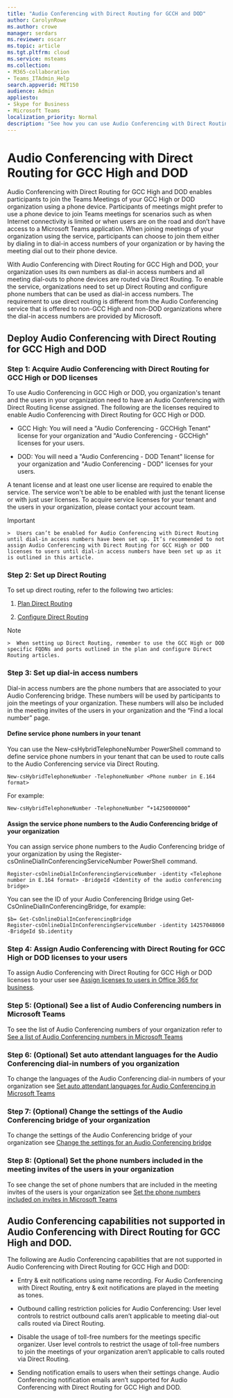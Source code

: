 ```yaml
---
title: "Audio Conferencing with Direct Routing for GCCH and DOD"
author: CarolynRowe
ms.author: crowe
manager: serdars
ms.reviewer: oscarr
ms.topic: article
ms.tgt.pltfrm: cloud
ms.service: msteams
ms.collection: 
- M365-collaboration
- Teams_ITAdmin_Help
search.appverid: MET150
audience: Admin
appliesto:
- Skype for Business 
- Microsoft Teams
localization_priority: Normal
description: "See how you can use Audio Conferencing with Direct Routing in GCCH and DOD environments."
---
```


# Audio Conferencing with Direct Routing for GCC High and DOD
Audio Conferencing with Direct Routing for GCC High and DOD enables participants to join the Teams Meetings of your GCC High or DOD organization using a phone device. Participants of meetings might prefer to use a phone device to join Teams meetings for scenarios such as when Internet connectivity is limited or when users are on the road and don’t have access to a Microsoft Teams application. When joining meetings of your organization using the service, participants can choose to join them either by dialing in to dial-in access numbers of your organization or by having the meeting dial out to their phone device.

With Audio Conferencing with Direct Routing for GCC High and DOD, your organization uses its own numbers as dial-in access numbers and all meeting dial-outs to phone devices are routed via Direct Routing. To enable the service, organizations need to set up Direct Routing and configure phone numbers that can be used as dial-in access numbers. The requirement to use direct routing is different from the Audio Conferencing service that is offered to non-GCC High and non-DOD organizations where the dial-in access numbers are provided by Microsoft.

## Deploy Audio Conferencing with Direct Routing for GCC High and DOD

### Step 1: Acquire Audio Conferencing with Direct Routing for GCC High or DOD licenses 

To use Audio Conferencing in GCC High or DOD, you organization's tenant and the users in your organization need to have an Audio Conferencing with Direct Routing license assigned. The following are the licenses required to enable Audio Conferencing with Direct Routing for GCC High or DOD.

- GCC High: You will need a "Audio Conferencing - GCCHigh Tenant" license for your organization and "Audio Conferencing - GCCHigh" licenses for your users.

- DOD: You will need a "Audio Conferencing - DOD Tenant" license for your organization and "Audio Conferencing - DOD" licenses for your users.

A tenant license and at least one user license are required to enable the service. The service won't be able to be enabled with just the tenant license or with just user licenses. To acquire service licenses for your tenant and the users in your organization, please contact your account team. 

> [!IMPORTANT]
    >  Users can’t be enabled for Audio Conferencing with Direct Routing until dial-in access numbers have been set up. It’s recommended to not assign Audio Conferencing with Direct Routing for GCC High or DOD licenses to users until dial-in access numbers have been set up as it is outlined in this article.

### Step 2: Set up Direct Routing

To set up direct routing, refer to the following two articles:

1. [Plan Direct Routing](direct-routing-plan.md)

2. [Configure Direct Routing](direct-routing-configure.md)

> [!NOTE]
    >  When setting up Direct Routing, remember to use the GCC High or DOD specific FQDNs and ports outlined in the plan and configure Direct Routing articles.

### Step 3: Set up dial-in access numbers

Dial-in access numbers are the phone numbers that are associated to your Audio Conferencing bridge. These numbers will be used by participants to join the meetings of your organization. These numbers will also be included in the meeting invites of the users in your organization and the “Find a local number” page.

#### Define service phone numbers in your tenant

You can use the New-csHybridTelephoneNumber PowerShell command to define service phone numbers in your tenant that can be used to route calls to the Audio Conferencing service via Direct Routing. 

  ```
  New-csHybridTelephoneNumber -TelephoneNumber <Phone number in E.164 format>
  ```

For example:
  ```
  New-csHybridTelephoneNumber -TelephoneNumber “+14250000000”
  ```

#### Assign the service phone numbers to the Audio Conferencing bridge of your organization
You can assign service phone numbers to the Audio Conferencing bridge of your organization by using the Register-csOnlineDialInConferencingServiceNumber PowerShell command.

  ```
  Register-csOnlineDialInConferencingServiceNumber -identity <Telephone number in E.164 format> -BridgeId <Identity of the audio conferencing bridge>
  ```

You can see the ID of your Audio Conferencing Bridge using Get-CsOnlineDialInConferencingBridge, for example:
  ```
  $b= Get-CsOnlineDialInConferencingBridge
  Register-csOnlineDialInConferencingServiceNumber -identity 14257048060 -BridgeId $b.identity
  ```

### Step 4: Assign Audio Conferencing with Direct Routing for GCC High or DOD licenses to your users

To assign Audio Conferencing with Direct Routing for GCC High or DOD licenses to your user see [Assign licenses to users in Office 365 for business](https://docs.microsoft.com/en-us/office365/admin/subscriptions-and-billing/assign-licenses-to-users).

### Step 5: (Optional) See a list of Audio Conferencing numbers in Microsoft Teams

To see the list of Audio Conferencing numbers of your organization refer to [See a list of Audio Conferencing numbers in Microsoft Teams](see-a-list-of-audio-conferencing-numbers-in-teams.md)

### Step 6: (Optional) Set auto attendant languages for the Audio Conferencing dial-in numbers of you organization

To change the languages of the Audio Conferencing dial-in numbers of your organization see [Set auto attendant languages for Audio Conferencing in Microsoft Teams](set-auto-attendant-languages-for-audio-conferencing-in-teams.md)

### Step 7: (Optional) Change the settings of the Audio Conferencing bridge of your organization

To change the settings of the Audio Conferencing bridge of your organization see [Change the settings for an Audio Conferencing bridge](change-the-settings-for-an-audio-conferencing-bridge.md)

### Step 8: (Optional) Set the phone numbers included in the meeting invites of the users in your organization

To see change the set of phone numbers that are included in the meeting invites of the users is your organization see [Set the phone numbers included on invites in Microsoft Teams](set-the-phone-numbers-included-on-invites-in-teams.md)

## Audio Conferencing capabilities not supported in Audio Conferencing with Direct Routing for GCC High and DOD.

The following are Audio Conferencing capabilities that are not supported in Audio Conferencing with Direct Routing for GCC High and DOD:

- Entry & exit notifications using name recording. For Audio Conferencing with Direct Routing, entry & exit notifications are played in the meeting as tones.

- Outbound calling restriction policies for Audio Conferencing: User level controls to restrict outbound calls aren’t applicable to meeting dial-out calls routed via Direct Routing.

- Disable the usage of toll-free numbers for the meetings specific organizer. User level controls to restrict the usage of toll-free numbers to join the meetings of your organization aren’t applicable to calls routed via Direct Routing.

- Sending notification emails to users when their settings change. Audio Conferencing notification emails aren’t supported for Audio Conferencing with Direct Routing for GCC High and DOD.

